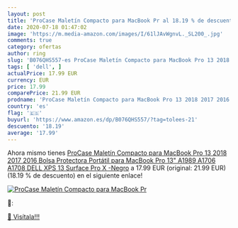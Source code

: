 ```yaml
---
layout: post
title: 'ProCase Maletín Compacto para MacBook Pr al 18.19 % de descuento'
date: 2020-07-18 01:47:02
image: 'https://m.media-amazon.com/images/I/61lJAvWgnvL._SL200_.jpg'
comments: true
category: ofertas
author: ring
slug: 'B076QHS557-es ProCase Maletín Compacto para MacBook Pro 13 2018 2017...'
tags: [ 'dell', ]
actualPrice: 17.99 EUR
currency: EUR
price: 17.99
comparePrice: 21.99 EUR
prodname: 'ProCase Maletín Compacto para MacBook Pro 13 2018 2017 2016  Bolsa Protectora Portátil para MacBook Pro 13" A1989 A1706 A1708  DELL XPS 13  Surface Pro X -Negro'
country: 'es'
flag: '🇪🇸'
buyurl: 'https://www.amazon.es/dp/B076QHS557/?tag=tolees-21'
descuento: '18.19'
average: '17.99'
---
```


Ahora mismo tienes [ProCase Maletín Compacto para MacBook Pro 13 2018 2017 2016  Bolsa Protectora Portátil para MacBook Pro 13" A1989 A1706 A1708  DELL XPS 13  Surface Pro X -Negro](https://www.amazon.es/dp/B076QHS557/?tag=tolees-21) a 17.99 EUR (original: 21.99 EUR) (18.19 %  de descuento) en el siguiente enlace!

[![ProCase Maletín Compacto para MacBook Pr](https://m.media-amazon.com/images/I/61lJAvWgnvL._SL200_.jpg)](https://www.amazon.es/dp/B076QHS557/?tag=tolees-21)

🔎:


[🛒 Visítala!!!](https://www.amazon.es/dp/B076QHS557/?tag=tolees-21)
